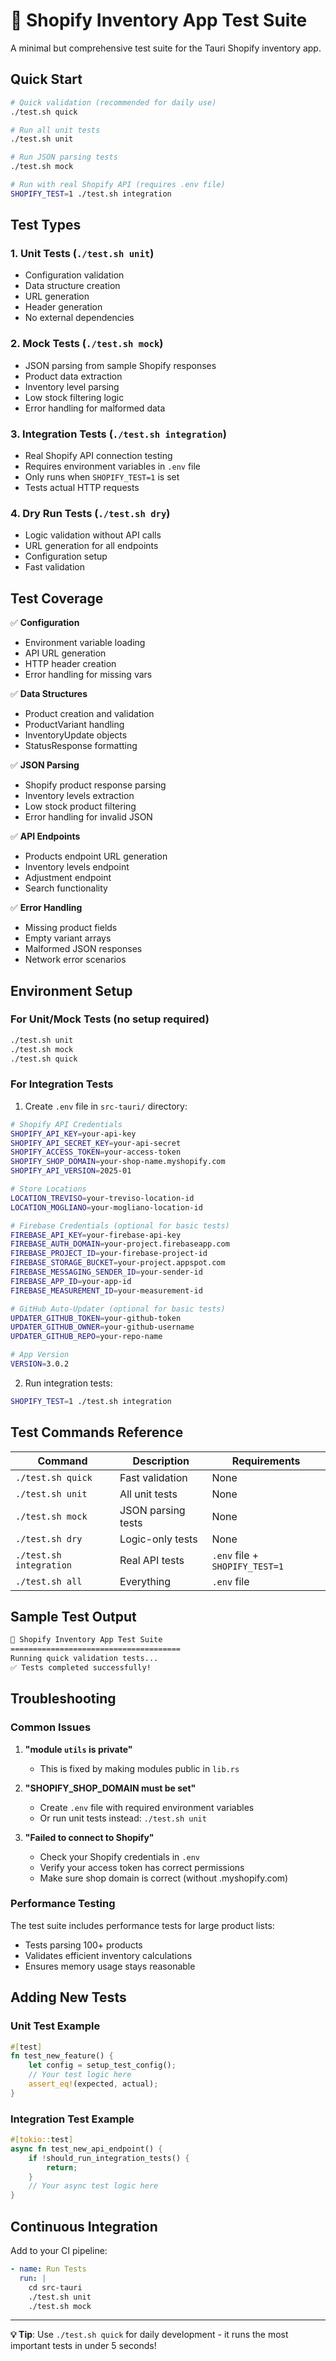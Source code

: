 # 🧪 Shopify Inventory App Test Suite

A minimal but comprehensive test suite for the Tauri Shopify inventory app.

## Quick Start

```bash
# Quick validation (recommended for daily use)
./test.sh quick

# Run all unit tests
./test.sh unit

# Run JSON parsing tests
./test.sh mock

# Run with real Shopify API (requires .env file)
SHOPIFY_TEST=1 ./test.sh integration
```

## Test Types

### 1. **Unit Tests** (`./test.sh unit`)
- Configuration validation
- Data structure creation
- URL generation
- Header generation
- No external dependencies

### 2. **Mock Tests** (`./test.sh mock`)
- JSON parsing from sample Shopify responses
- Product data extraction
- Inventory level parsing
- Low stock filtering logic
- Error handling for malformed data

### 3. **Integration Tests** (`./test.sh integration`)
- Real Shopify API connection testing
- Requires environment variables in `.env` file
- Only runs when `SHOPIFY_TEST=1` is set
- Tests actual HTTP requests

### 4. **Dry Run Tests** (`./test.sh dry`)
- Logic validation without API calls
- URL generation for all endpoints
- Configuration setup
- Fast validation

## Test Coverage

✅ **Configuration**
- Environment variable loading
- API URL generation  
- HTTP header creation
- Error handling for missing vars

✅ **Data Structures**
- Product creation and validation
- ProductVariant handling
- InventoryUpdate objects
- StatusResponse formatting

✅ **JSON Parsing**
- Shopify product response parsing
- Inventory levels extraction
- Low stock product filtering
- Error handling for invalid JSON

✅ **API Endpoints**
- Products endpoint URL generation
- Inventory levels endpoint
- Adjustment endpoint
- Search functionality

✅ **Error Handling**
- Missing product fields
- Empty variant arrays
- Malformed JSON responses
- Network error scenarios

## Environment Setup

### For Unit/Mock Tests (no setup required)
```bash
./test.sh unit
./test.sh mock
./test.sh quick
```

### For Integration Tests
1. Create `.env` file in `src-tauri/` directory:
```bash
# Shopify API Credentials
SHOPIFY_API_KEY=your-api-key
SHOPIFY_API_SECRET_KEY=your-api-secret
SHOPIFY_ACCESS_TOKEN=your-access-token
SHOPIFY_SHOP_DOMAIN=your-shop-name.myshopify.com
SHOPIFY_API_VERSION=2025-01

# Store Locations
LOCATION_TREVISO=your-treviso-location-id
LOCATION_MOGLIANO=your-mogliano-location-id

# Firebase Credentials (optional for basic tests)
FIREBASE_API_KEY=your-firebase-api-key
FIREBASE_AUTH_DOMAIN=your-project.firebaseapp.com
FIREBASE_PROJECT_ID=your-firebase-project-id
FIREBASE_STORAGE_BUCKET=your-project.appspot.com
FIREBASE_MESSAGING_SENDER_ID=your-sender-id
FIREBASE_APP_ID=your-app-id
FIREBASE_MEASUREMENT_ID=your-measurement-id

# GitHub Auto-Updater (optional for basic tests)
UPDATER_GITHUB_TOKEN=your-github-token
UPDATER_GITHUB_OWNER=your-github-username
UPDATER_GITHUB_REPO=your-repo-name

# App Version
VERSION=3.0.2
```

2. Run integration tests:
```bash
SHOPIFY_TEST=1 ./test.sh integration
```

## Test Commands Reference

| Command | Description | Requirements |
|---------|-------------|--------------|
| `./test.sh quick` | Fast validation | None |
| `./test.sh unit` | All unit tests | None |
| `./test.sh mock` | JSON parsing tests | None |
| `./test.sh dry` | Logic-only tests | None |
| `./test.sh integration` | Real API tests | `.env` file + `SHOPIFY_TEST=1` |
| `./test.sh all` | Everything | `.env` file |

## Sample Test Output

```bash
🧪 Shopify Inventory App Test Suite
======================================
Running quick validation tests...
✅ Tests completed successfully!
```

## Troubleshooting

### Common Issues

1. **"module `utils` is private"**
   - This is fixed by making modules public in `lib.rs`

2. **"SHOPIFY_SHOP_DOMAIN must be set"**
   - Create `.env` file with required environment variables
   - Or run unit tests instead: `./test.sh unit`

3. **"Failed to connect to Shopify"**
   - Check your Shopify credentials in `.env`
   - Verify your access token has correct permissions
   - Make sure shop domain is correct (without .myshopify.com)

### Performance Testing

The test suite includes performance tests for large product lists:
- Tests parsing 100+ products
- Validates efficient inventory calculations
- Ensures memory usage stays reasonable

## Adding New Tests

### Unit Test Example
```rust
#[test]
fn test_new_feature() {
    let config = setup_test_config();
    // Your test logic here
    assert_eq!(expected, actual);
}
```

### Integration Test Example
```rust
#[tokio::test]
async fn test_new_api_endpoint() {
    if !should_run_integration_tests() {
        return;
    }
    // Your async test logic here
}
```

## Continuous Integration

Add to your CI pipeline:
```yaml
- name: Run Tests
  run: |
    cd src-tauri
    ./test.sh unit
    ./test.sh mock
```

---

**💡 Tip**: Use `./test.sh quick` for daily development - it runs the most important tests in under 5 seconds! 